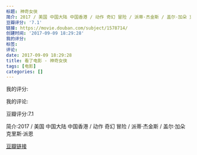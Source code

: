 ```yaml
---
标题: 神奇女侠
简介: 2017 / 美国 中国大陆 中国香港 / 动作 奇幻 冒险 / 派蒂·杰金斯 / 盖尔·加朵 克里斯·派恩
豆瓣评分: '7.1'
链接: https://movie.douban.com/subject/1578714/
创建时间: '2017-09-09 18:29:28'
我的评分:
标签:
评论:
date: 2017-09-09 18:29:28
title: 看了电影 - 神奇女侠
tags: [电影]
categories: []
---
```


我的评分:

我的评论:

豆瓣评分:7.1

简介:2017 / 美国 中国大陆 中国香港 / 动作 奇幻 冒险 / 派蒂·杰金斯 / 盖尔·加朵 克里斯·派恩

[豆瓣链接](https://movie.douban.com/subject/1578714/)

